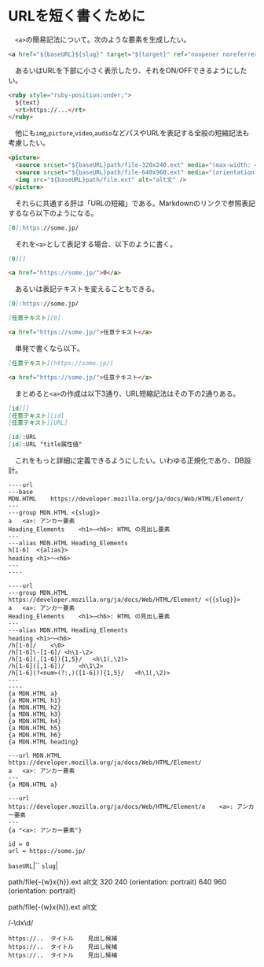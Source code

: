 # URLを短く書くために

　`<a>`の簡易記法について。次のような要素を生成したい。

```html
<a href="${baseURL}${slug}" target="${target}" ref="noopener noreferrer">${text}</a>
```

　あるいはURLを下部に小さく表示したり、それをON/OFFできるようにしたい。

```html
<ruby style="ruby-position:under;">
  ${text}
  <rt>https://...</rt>
</ruby>
```

　他にも`img`,`picture`,`video`,`audio`などパスやURLを表記する全般の短縮記法も考慮したい。

```html
<picture>
  <source srcset="${baseURL}path/file-320x240.ext" media="(max-width: 480px)"></source>
  <source srcset="${baseURL}path/file-640x960.ext" media="(orientation: portrait)"></source>
  <img src="${baseURL}path/file.ext" alt="alt文" />
</picture>
```

　それらに共通する肝は「URLの短縮」である。Markdownのリンクで参照表記するなら以下のようになる。

```markdown
[0]:https://some.jp/
```

　それを`<a>`として表記する場合、以下のように書く。

```markdown
[0][]
```
```markdown
<a href="https://some.jp/">0</a>
```

　あるいは表記テキストを変えることもできる。

```markdown
[0]:https://some.jp/
```
```markdown
[任意テキスト][0]
```
```markdown
<a href="https://some.jp/">任意テキスト</a>
```

　単発で書くなら以下。

```markdown
[任意テキスト](https://some.jp/)
```
```markdown
<a href="https://some.jp/">任意テキスト</a>
```

　まとめると`<a>`の作成は以下3通り、URL短縮記法はその下の2通りある。

```markdown
[id][]
[任意テキスト][id]
[任意テキスト][URL]
```
```markdown
[id]:URL
[id]:URL "title属性値"
```

　これをもっと詳細に定義できるようにしたい。いわゆる正規化であり、DB設計。

``````jadoc
----url
---base
MDN.HTML	https://developer.mozilla.org/ja/docs/Web/HTML/Element/
---
---group MDN.HTML <{slug}>
a	<a>: アンカー要素
Heading_Elements	<h1>–<h6>: HTML の見出し要素
---
---alias MDN.HTML Heading_Elements
h[1-6]	<{alias}>
heading	<h1>〜<h6>
---
----
``````

``````jadoc
----url
---group MDN.HTML https://developer.mozilla.org/ja/docs/Web/HTML/Element/ <{{slug}}>
a	<a>: アンカー要素
Heading_Elements	<h1>–<h6>: HTML の見出し要素
---
---alias MDN.HTML Heading_Elements
heading	<h1>〜<h6>
/h[1-6]/	<\0>
/h[1-6]\-[1-6]/	<h\1-\2>
/h[1-6](,[1-6]){1,5}/	<h\1(,\2)>
/h[1-6]([,1-6])/	<h\1\2>
/h[1-6](?<num>(?:,)([1-6])){1,5}/	<h\1(,\2)>
---
----
{a MDN.HTML a}
{a MDN.HTML h1}
{a MDN.HTML h2}
{a MDN.HTML h3}
{a MDN.HTML h4}
{a MDN.HTML h5}
{a MDN.HTML h6}
{a MDN.HTML heading}
``````
``````jadoc
---url MDN.HTML https://developer.mozilla.org/ja/docs/Web/HTML/Element/
a	<a>: アンカー要素
---
{a MDN.HTML a}
``````
``````jadoc
---url
https://developer.mozilla.org/ja/docs/Web/HTML/Element/a	<a>: アンカー要素
---
{a "<a>: アンカー要素"}
``````




```
id = 0
url = https://some.jp/
```



`baseURL`|``
`slug`|


path/file{-{w}x{h}}.ext	alt文
	320	240	(orientation: portrait)	
	640	960	(orientation: portrait)


path/file(-{w}x{h}).ext	alt文
    
/\-\dx\d/


```url
https://.. 	タイトル	見出し候補
https://.. 	タイトル	見出し候補
https://.. 	タイトル	見出し候補
```

